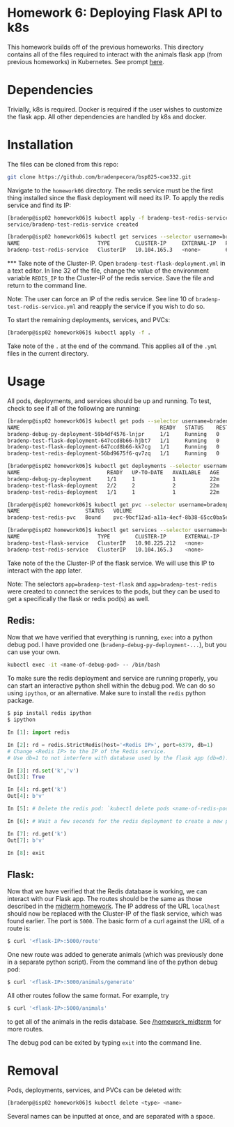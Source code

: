 # Homework 6: Deploying Flask API to k8s

This homework builds off of the previous homeworks. This directory contains all of the files required to interact with the animals flask app (from previous homeworks) in Kubernetes. See prompt [here](https://coe-332-sp21.readthedocs.io/en/main/week10/services.html#homework-6-deploying-our-flask-api-to-k8s).

# Dependencies

Trivially, k8s is required. Docker is required if the user wishes to customize the flask app. All other dependencies are handled by k8s and docker.

# Installation

The files can be cloned from this repo:

```bash
git clone https://github.com/bradenpecora/bsp825-coe332.git
```

Navigate to the `homework06` directory. The redis service must be the first thing installed since the flask deployment will need its IP. To apply the redis service and find its IP:

```bash
[bradenp@isp02 homework06]$ kubectl apply -f bradenp-test-redis-service.yml
service/bradenp-test-redis-service created
```
```bash
[bradenp@isp02 homework06]$ kubectl get services --selector username=bradenp
NAME                         TYPE        CLUSTER-IP     EXTERNAL-IP   PORT(S)    AGE
bradenp-test-redis-service   ClusterIP   10.104.165.3   <none>        6379/TCP   14s
```

*** Take note of the Cluster-IP. Open `bradenp-test-flask-deployment.yml` in a text editor. In line 32 of the file, change the value of the environment variable `REDIS_IP` to the Cluster-IP of the redis service. Save the file and return to the command line.

Note: The user can force an IP of the redis service. See line 10 of `bradenp-test-redis-service.yml` and reapply the service if you wish to do so.


To start the remaining deployments, services, and PVCs:

```bash
[bradenp@isp02 homework06]$ kubectl apply -f .
````

Take note of the `.` at the end of the command. This applies all of the `.yml` files in the current directory.

# Usage

All pods, deployments, and services should be up and running. To test, check to see if all of the following are running:

```bash
[bradenp@isp02 homework06]$ kubectl get pods --selector username=bradenp
NAME                                             READY   STATUS    RESTARTS   AGE
bradenp-debug-py-deployment-59b4df4576-lnjpr     1/1     Running   0          43h
bradenp-test-flask-deployment-647ccd8b66-hjbt7   1/1     Running   0          3m21s
bradenp-test-flask-deployment-647ccd8b66-kk7cg   1/1     Running   0          3m21s
bradenp-test-redis-deployment-56bd9675f6-qv7zq   1/1     Running   0          42h
```

```bash
[bradenp@isp02 homework06]$ kubectl get deployments --selector username=bradenp
NAME                            READY   UP-TO-DATE   AVAILABLE   AGE
bradenp-debug-py-deployment     1/1     1            1           22m
bradenp-test-flask-deployment   2/2     2            2           22m
bradenp-test-redis-deployment   1/1     1            1           22m
```

```bash
[bradenp@isp02 homework06]$ kubectl get pvc --selector username=bradenp
NAME                     STATUS   VOLUME                                     CAPACITY   ACCESS MODES   STORAGECLASS   AGE
bradenp-test-redis-pvc   Bound    pvc-9bcf12ad-a11a-4ecf-8b38-65cc0ba5e2f3   1Gi        RWO            rbd            4d9h
```

```bash
[bradenp@isp02 homework06]$ kubectl get services --selector username=bradenp
NAME                         TYPE        CLUSTER-IP      EXTERNAL-IP   PORT(S)    AGE
bradenp-test-flask-service   ClusterIP   10.98.225.212   <none>        5000/TCP   23m
bradenp-test-redis-service   ClusterIP   10.104.165.3    <none>        6379/TCP   23m
```
Take note of the the Cluster-IP of the flask service. We will use this IP to interact with the app later.

Note: The selectors `app=bradenp-test-flask` and `app=bradenp-test-redis` were created to connect the services to the pods, but they can be used to get a specifically the flask or redis pod(s) as well.

## Redis:

Now that we have verified that everything is running, `exec` into a python debug pod. I have provided one (`bradenp-debug-py-deployment-...`), but you can use your own.
```bash
kubectl exec -it <name-of-debug-pod> -- /bin/bash
```


To make sure the redis deployment and service are running properly, you can start an interactive python shell within the debug pod. We can do so using `ipython`, or an alternative. Make sure to install the `redis` python package.

```bash
$ pip install redis ipython
$ ipython
```
```python
In [1]: import redis

In [2]: rd = redis.StrictRedis(host='<Redis IP>', port=6379, db=1) 
# Change <Redis IP> to the IP of the Redis service.
# Use db=1 to not interfere with database used by the flask app (db=0).

In [3]: rd.set('k','v')
Out[3]: True

In [4]: rd.get('k')
Out[4]: b'v'

In [5]: # Delete the redis pod: `kubectl delete pods <name-of-redis-pod>` from another shell.

In [6]: # Wait a few seconds for the redis deployment to create a new pod.

In [7]: rd.get('k')
Out[7]: b'v'

In [8]: exit
```

## Flask:
Now that we have verified that the Redis database is working, we can interact with our Flask app. The routes should be the same as those described in the [midterm homework](https://github.com/bradenpecora/bsp825-coe332/tree/main/homework_midterm). The IP address of the URL `localhost` should now be replaced with the Cluster-IP of the flask service, which was found earlier. The port is `5000`. The basic form of a curl against the URL of a route is:

```bash
$ curl '<flask-IP>:5000/route'
```

One new route was added to generate animals (which was previously done in a separate python script). From the command line of the python debug pod:

```bash
$ curl '<flask-IP>:5000/animals/generate'
```

All other routes follow the same format. For example, try 
```bash
$ curl '<flask-IP>:5000/animals'
````
to get all of the animals in the redis database. See [/homework_midterm](https://github.com/bradenpecora/bsp825-coe332/tree/main/homework_midterm) for more routes.

The debug pod can be exited by typing `exit` into the command line.

# Removal

Pods, deployments, services, and PVCs can be deleted with:

```bash
[bradenp@isp02 homework06]$ kubectl delete <type> <name>
```
Several names can be inputted at once, and are separated with a space.
